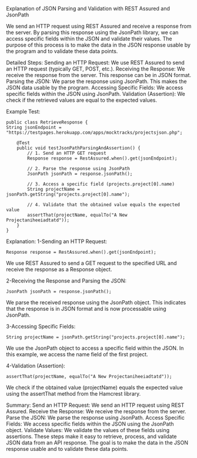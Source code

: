 Explanation of JSON Parsing and Validation with REST Assured and JsonPath

We send an HTTP request using REST Assured and receive a response from the server. 
By parsing this response using the JsonPath library, 
we can access specific fields within the JSON and validate their values. 
The purpose of this process is to make the data in the JSON response usable by the program 
and to validate these data points.

Detailed Steps:
Sending an HTTP Request:  We use REST Assured to send an HTTP request (typically GET, POST, etc.).
Receiving the Response:  We receive the response from the server. This response can be in JSON format.
Parsing the JSON:  We parse the response using JsonPath. This makes the JSON data usable by the program.
Accessing Specific Fields:  We access specific fields within the JSON using JsonPath.
Validation (Assertion):  We check if the retrieved values are equal to the expected values.

Example Test:

    public class RetrieveResponse {
    String jsonEndpoint = "https://testpages.herokuapp.com/apps/mocktracks/projectsjson.php";
    
        @Test
        public void testJsonPathParsingAndAssertion() {
            // 1. Send an HTTP GET request
            Response response = RestAssured.when().get(jsonEndpoint);
    
            // 2. Parse the response using JsonPath
            JsonPath jsonPath = response.jsonPath();
    
            // 3. Access a specific field (projects.project[0].name)
            String projectName = jsonPath.getString("projects.project[0].name");
    
            // 4. Validate that the obtained value equals the expected value
            assertThat(projectName, equalTo("A New Projectaniheeiadtatd"));
        }
    }
Explanation:
1-Sending an HTTP Request:

    Response response = RestAssured.when().get(jsonEndpoint);
We use REST Assured to send a GET request to the specified URL and receive the response as a Response object.

2-Receiving the Response and Parsing the JSON:

    JsonPath jsonPath = response.jsonPath();
We parse the received response using the JsonPath object. 
This indicates that the response is in JSON format and is now processable using JsonPath.

3-Accessing Specific Fields:

    String projectName = jsonPath.getString("projects.project[0].name");
We use the JsonPath object to access a specific field within the JSON. 
In this example, we access the name field of the first project.

4-Validation (Assertion):

    assertThat(projectName, equalTo("A New Projectaniheeiadtatd"));
We check if the obtained value (projectName) equals the expected value using the assertThat method from the Hamcrest library.

Summary:
Send an HTTP Request:       We send an HTTP request using REST Assured.
Receive the Response:       We receive the response from the server.
Parse the JSON:             We parse the response using JsonPath.
Access Specific Fields:     We access specific fields within the JSON using the JsonPath object.
Validate Values:            We validate the values of these fields using assertions.
These steps make it easy to retrieve, process, and validate JSON data from an API response. 
The goal is to make the data in the JSON response usable and to validate these data points.